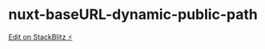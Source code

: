 # nuxt-baseURL-dynamic-public-path

[Edit on StackBlitz ⚡️](https://stackblitz.com/edit/github-9utpyr)